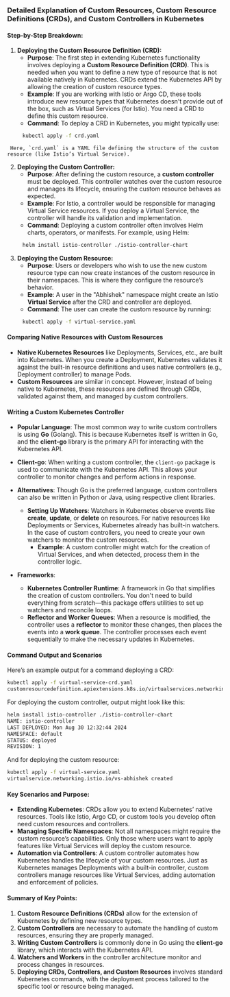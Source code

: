 ### Detailed Explanation of Custom Resources, Custom Resource Definitions (CRDs), and Custom Controllers in Kubernetes

#### Step-by-Step Breakdown:

1. **Deploying the Custom Resource Definition (CRD):**
   - **Purpose**: The first step in extending Kubernetes functionality involves deploying a **Custom Resource Definition (CRD)**. This is needed when you want to define a new type of resource that is not available natively in Kubernetes. CRDs extend the Kubernetes API by allowing the creation of custom resource types.
   - **Example**: If you are working with Istio or Argo CD, these tools introduce new resource types that Kubernetes doesn't provide out of the box, such as Virtual Services (for Istio). You need a CRD to define this custom resource.
   - **Command**: To deploy a CRD in Kubernetes, you might typically use:
```bash
     kubectl apply -f crd.yaml
```
     Here, `crd.yaml` is a YAML file defining the structure of the custom resource (like Istio’s Virtual Service).

2. **Deploying the Custom Controller:**
   - **Purpose**: After defining the custom resource, a **custom controller** must be deployed. This controller watches over the custom resource and manages its lifecycle, ensuring the custom resource behaves as expected.
   - **Example**: For Istio, a controller would be responsible for managing Virtual Service resources. If you deploy a Virtual Service, the controller will handle its validation and implementation.
   - **Command**: Deploying a custom controller often involves Helm charts, operators, or manifests. For example, using Helm:
```bash
     helm install istio-controller ./istio-controller-chart
```

3. **Deploying the Custom Resource:**
   - **Purpose**: Users or developers who wish to use the new custom resource type can now create instances of the custom resource in their namespaces. This is where they configure the resource’s behavior.
   - **Example**: A user in the "Abhishek" namespace might create an Istio **Virtual Service** after the CRD and controller are deployed.
   - **Command**: The user can create the custom resource by running:
```bash
     kubectl apply -f virtual-service.yaml
```

#### Comparing Native Resources with Custom Resources

- **Native Kubernetes Resources** like Deployments, Services, etc., are built into Kubernetes. When you create a Deployment, Kubernetes validates it against the built-in resource definitions and uses native controllers (e.g., Deployment controller) to manage Pods.
- **Custom Resources** are similar in concept. However, instead of being native to Kubernetes, these resources are defined through CRDs, validated against them, and managed by custom controllers.

#### Writing a Custom Kubernetes Controller

- **Popular Language**: The most common way to write custom controllers is using **Go** (Golang). This is because Kubernetes itself is written in Go, and the **client-go** library is the primary API for interacting with the Kubernetes API.
- **Client-go**: When writing a custom controller, the `client-go` package is used to communicate with the Kubernetes API. This allows your controller to monitor changes and perform actions in response.
- **Alternatives**: Though Go is the preferred language, custom controllers can also be written in Python or Java, using respective client libraries.

   - **Setting Up Watchers**: Watchers in Kubernetes observe events like **create**, **update**, or **delete** on resources. For native resources like Deployments or Services, Kubernetes already has built-in watchers. In the case of custom controllers, you need to create your own watchers to monitor the custom resources.
     - **Example**: A custom controller might watch for the creation of Virtual Services, and when detected, process them in the controller logic.

- **Frameworks**: 
   - **Kubernetes Controller Runtime**: A framework in Go that simplifies the creation of custom controllers. You don't need to build everything from scratch—this package offers utilities to set up watchers and reconcile loops.
   - **Reflector and Worker Queues**: When a resource is modified, the controller uses a **reflector** to monitor these changes, then places the events into a **work queue**. The controller processes each event sequentially to make the necessary updates in Kubernetes.

#### Command Output and Scenarios

Here’s an example output for a command deploying a CRD:

```bash
kubectl apply -f virtual-service-crd.yaml
customresourcedefinition.apiextensions.k8s.io/virtualservices.networking.istio.io created
```

For deploying the custom controller, output might look like this:

```bash
helm install istio-controller ./istio-controller-chart
NAME: istio-controller
LAST DEPLOYED: Mon Aug 30 12:32:44 2024
NAMESPACE: default
STATUS: deployed
REVISION: 1
```

And for deploying the custom resource:

```bash
kubectl apply -f virtual-service.yaml
virtualservice.networking.istio.io/vs-abhishek created
```

#### Key Scenarios and Purpose:

- **Extending Kubernetes**: CRDs allow you to extend Kubernetes’ native resources. Tools like Istio, Argo CD, or custom tools you develop often need custom resources and controllers.
- **Managing Specific Namespaces**: Not all namespaces might require the custom resource’s capabilities. Only those where users want to apply features like Virtual Services will deploy the custom resource.
- **Automation via Controllers**: A custom controller automates how Kubernetes handles the lifecycle of your custom resources. Just as Kubernetes manages Deployments with a built-in controller, custom controllers manage resources like Virtual Services, adding automation and enforcement of policies.

#### Summary of Key Points:

1. **Custom Resource Definitions (CRDs)** allow for the extension of Kubernetes by defining new resource types.
2. **Custom Controllers** are necessary to automate the handling of custom resources, ensuring they are properly managed.
3. **Writing Custom Controllers** is commonly done in Go using the **client-go** library, which interacts with the Kubernetes API.
4. **Watchers and Workers** in the controller architecture monitor and process changes in resources.
5. **Deploying CRDs, Controllers, and Custom Resources** involves standard Kubernetes commands, with the deployment process tailored to the specific tool or resource being managed.